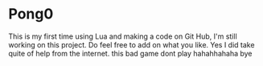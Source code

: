 # Pong0
This is my first time using Lua and making a code on Git Hub, I'm still working on this project.
Do feel free to add on what you like.
Yes I did take quite of help from the internet.
this bad game dont play hahahhahaha bye
